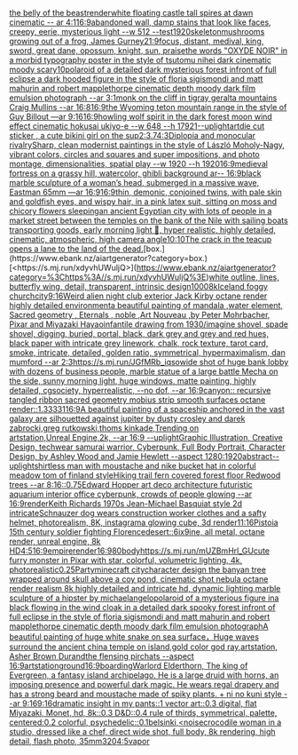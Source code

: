 [the belly of the beast](https://www.ebank.nz/aiartgenerator?category=the%2520belly%2520of%2520the%2520beast)[render](https://www.ebank.nz/aiartgenerator?category=render)[white floating castle tall spires at dawn cinematic -- ar 4:1](https://www.ebank.nz/aiartgenerator?category=white%2520floating%2520castle%2520tall%2520spires%2520at%2520dawn%2520cinematic%2520--%2520ar%25204%3A1)[16:9](https://www.ebank.nz/aiartgenerator?category=16%3A9)[abandoned wall, damp stains that look like faces, creepy, eerie, mysterious light --w 512 --test](https://www.ebank.nz/aiartgenerator?category=abandoned%2520wall%2C%2520damp%2520stains%2520that%2520look%2520like%2520faces%2C%2520creepy%2C%2520eerie%2C%2520mysterious%2520light%2520--w%2520512%2520--test)[1920](https://www.ebank.nz/aiartgenerator?category=1920)[skeleton](https://www.ebank.nz/aiartgenerator?category=skeleton)[mushrooms growing out of a frog, James Gurney](https://www.ebank.nz/aiartgenerator?category=mushrooms%2520growing%2520out%2520of%2520a%2520frog%2C%2520James%2520Gurney)[21:9](https://www.ebank.nz/aiartgenerator?category=21%3A9)[focus, distant, medival, king, sword, great dane, opossum, knight, sun, praise](https://www.ebank.nz/aiartgenerator?category=focus%2C%2520distant%2C%2520medival%2C%2520king%2C%2520sword%2C%2520great%2520dane%2C%2520opossum%2C%2520knight%2C%2520sun%2C%2520praise)[the words "OXYDE NOIR" in a morbid typography poster in the style of tsutomu nihei dark cinematic moody scary](https://www.ebank.nz/aiartgenerator?category=the%2520words%2520%22OXYDE%2520NOIR%22%2520in%2520a%2520morbid%2520typography%2520poster%2520in%2520the%2520style%2520of%2520tsutomu%2520nihei%2520dark%2520cinematic%2520moody%2520scary)[10](https://www.ebank.nz/aiartgenerator?category=10)[polaroid of a detailed dark mysterious forest infront of full eclipse a dark hooded figure in the style of floria sigismondi and matt mahurin and robert mapplethorpe cinematic depth moody dark film emulsion photograph --ar 3:1](https://www.ebank.nz/aiartgenerator?category=polaroid%2520of%2520a%2520detailed%2520dark%2520mysterious%2520forest%2520infront%2520of%2520full%2520eclipse%2520a%2520dark%2520hooded%2520figure%2520in%2520the%2520style%2520of%2520floria%2520sigismondi%2520and%2520matt%2520mahurin%2520and%2520robert%2520mapplethorpe%2520cinematic%2520depth%2520moody%2520dark%2520film%2520emulsion%2520photograph%2520--ar%25203%3A1)[monk on the cliff in tigray geralta mountains Craig Mullins --ar 16:8](https://www.ebank.nz/aiartgenerator?category=monk%2520on%2520the%2520cliff%2520in%2520tigray%2520geralta%2520mountains%2520Craig%2520Mullins%2520--ar%252016%3A8)[16:9](https://www.ebank.nz/aiartgenerator?category=16%3A9)[the Wyoming teton mountain range in the style of Guy Billout —ar 9:16](https://www.ebank.nz/aiartgenerator?category=the%2520Wyoming%2520teton%2520mountain%2520range%2520in%2520the%2520style%2520of%2520Guy%2520Billout%2520%E2%80%94ar%25209%3A16)[16:9](https://www.ebank.nz/aiartgenerator?category=16%3A9)[howling wolf spirit in the dark forest moon wind effect cinematic hokusai ukiyo-e --w 648 --h 1792](https://www.ebank.nz/aiartgenerator?category=howling%2520wolf%2520spirit%2520in%2520the%2520dark%2520forest%2520moon%2520wind%2520effect%2520cinematic%2520hokusai%2520ukiyo-e%2520--w%2520648%2520--h%25201792)[1](https://www.ebank.nz/aiartgenerator?category=1)[--uplight](https://www.ebank.nz/aiartgenerator?category=--uplight)[art](https://www.ebank.nz/aiartgenerator?category=art)[die cut sticker , a cute bikini girl on the sup](https://www.ebank.nz/aiartgenerator?category=die%2520cut%2520sticker%2520%2C%2520a%2520cute%2520bikini%2520girl%2520on%2520the%2520sup)[2:3](https://www.ebank.nz/aiartgenerator?category=2%3A3)[.7](https://www.ebank.nz/aiartgenerator?category=.7)[4:3](https://www.ebank.nz/aiartgenerator?category=4%3A3)[Diplopia and monocular rivalry](https://www.ebank.nz/aiartgenerator?category=Diplopia%2520and%2520monocular%2520rivalry)[](https://www.ebank.nz/aiartgenerator?category=)[Sharp, clean modernist paintings in the style of László Moholy-Nagy, vibrant colors,  circles and squares and super impositions, and photo montage, dimensionalities, spatial play --w 1920 --h 1920](https://www.ebank.nz/aiartgenerator?category=Sharp%2C%2520clean%2520modernist%2520paintings%2520in%2520the%2520style%2520of%2520L%C3%A1szl%C3%B3%2520Moholy-Nagy%2C%2520vibrant%2520colors%2C%2520%2520circles%2520and%2520squares%2520and%2520super%2520impositions%2C%2520and%2520photo%2520montage%2C%2520dimensionalities%2C%2520spatial%2520play%2520--w%25201920%2520--h%25201920)[16:9](https://www.ebank.nz/aiartgenerator?category=16%3A9)[medieval fortress on a grassy hill, watercolor, ghibli background ar-- 16:9](https://www.ebank.nz/aiartgenerator?category=medieval%2520fortress%2520on%2520a%2520grassy%2520hill%2C%2520watercolor%2C%2520ghibli%2520background%2520ar--%252016%3A9)[black marble sculpture of a woman’s head, submerged in a massive wave, Eastman 65mm —ar 16:9](https://www.ebank.nz/aiartgenerator?category=black%2520marble%2520sculpture%2520of%2520a%2520woman%E2%80%99s%2520head%2C%2520submerged%2520in%2520a%2520massive%2520wave%2C%2520Eastman%252065mm%2520%E2%80%94ar%252016%3A9)[16:9](https://www.ebank.nz/aiartgenerator?category=16%3A9)[thin, demonic, conjoined twins, with pale skin and goldfish eyes, and wispy hair, in a pink latex suit, sitting on moss and chicory flowers sleeping](https://www.ebank.nz/aiartgenerator?category=thin%2C%2520demonic%2C%2520conjoined%2520twins%2C%2520with%2520pale%2520skin%2520and%2520goldfish%2520eyes%2C%2520and%2520wispy%2520hair%2C%2520in%2520a%2520pink%2520latex%2520suit%2C%2520sitting%2520on%2520moss%2520and%2520chicory%2520flowers%2520sleeping)[an ancient Egyptian city with lots of people in a market street between the temples on the bank of the Nile with sailing boats transporting goods, early morning light 🌅, hyper realistic, highly detailed, cinematic, atmospheric, high camera angle](https://www.ebank.nz/aiartgenerator?category=an%2520ancient%2520Egyptian%2520city%2520with%2520lots%2520of%2520people%2520in%2520a%2520market%2520street%2520between%2520the%2520temples%2520on%2520the%2520bank%2520of%2520the%2520Nile%2520with%2520sailing%2520boats%2520transporting%2520goods%2C%2520early%2520morning%2520light%2520%F0%9F%8C%85%2C%2520hyper%2520realistic%2C%2520highly%2520detailed%2C%2520cinematic%2C%2520atmospheric%2C%2520high%2520camera%2520angle)[10:10](https://www.ebank.nz/aiartgenerator?category=10%3A10)[The crack in the teacup opens a lane to the land of the dead.](https://www.ebank.nz/aiartgenerator?category=The%2520crack%2520in%2520the%2520teacup%2520opens%2520a%2520lane%2520to%2520the%2520land%2520of%2520the%2520dead.)[box.](https://www.ebank.nz/aiartgenerator?category=box.)[<https://s.mj.run/xdyvhUWuljQ>](https://www.ebank.nz/aiartgenerator?category=%3Chttps%3A//s.mj.run/xdyvhUWuljQ%3E)[white outline, lines, butterfly wing, detail, transparent, intrinsic design](https://www.ebank.nz/aiartgenerator?category=white%2520outline%2C%2520lines%2C%2520butterfly%2520wing%2C%2520detail%2C%2520transparent%2C%2520intrinsic%2520design)[1000](https://www.ebank.nz/aiartgenerator?category=1000)[8k](https://www.ebank.nz/aiartgenerator?category=8k)[Iceland foggy church](https://www.ebank.nz/aiartgenerator?category=Iceland%2520foggy%2520church)[city](https://www.ebank.nz/aiartgenerator?category=city)[9:16](https://www.ebank.nz/aiartgenerator?category=9%3A16)[Weird alien night club exterior Jack Kirby octane render highly detailed environment](https://www.ebank.nz/aiartgenerator?category=Weird%2520alien%2520night%2520club%2520exterior%2520Jack%2520Kirby%2520octane%2520render%2520highly%2520detailed%2520environment)[a beautiful painting of mandala ,water element, Sacred geometry , Eternals , noble ,Art Nouveau ,by Peter Mohrbacher, Pixar and Miyazaki Hayao](https://www.ebank.nz/aiartgenerator?category=a%2520beautiful%2520painting%2520of%2520mandala%2520%2Cwater%2520element%2C%2520Sacred%2520geometry%2520%2C%2520Eternals%2520%2C%2520noble%2520%2CArt%2520Nouveau%2520%2Cby%2520Peter%2520Mohrbacher%2C%2520Pixar%2520and%2520Miyazaki%2520Hayao)[infantile drawing from 1930](https://www.ebank.nz/aiartgenerator?category=infantile%2520drawing%2520from%25201930)[/imagine shovel, spade shovel, digging, buried, portal, black, dark grey and grey and red hues, black paper with intricate grey linework, chalk, rock texture, tarot card, smoke, intricate, detailed, golden ratio, symmetrical, hypermaximalism, dan mumford --ar 2:3](https://www.ebank.nz/aiartgenerator?category=/imagine%2520shovel%2C%2520spade%2520shovel%2C%2520digging%2C%2520buried%2C%2520portal%2C%2520black%2C%2520dark%2520grey%2520and%2520grey%2520and%2520red%2520hues%2C%2520black%2520paper%2520with%2520intricate%2520grey%2520linework%2C%2520chalk%2C%2520rock%2520texture%2C%2520tarot%2520card%2C%2520smoke%2C%2520intricate%2C%2520detailed%2C%2520golden%2520ratio%2C%2520symmetrical%2C%2520hypermaximalism%2C%2520dan%2520mumford%2520--ar%25202%3A3)[<https://s.mj.run/JGfMRb_iqso>](https://www.ebank.nz/aiartgenerator?category=%3Chttps%3A//s.mj.run/JGfMRb_iqso%3E)[wide shot of huge bank lobby with dozens of business people, marble statue of a large battle Mecha on the side, sunny morning light, huge windows, matte painting, highly detailed, cgsociety, hyperrealistic, --no dof, --ar 16:9](https://www.ebank.nz/aiartgenerator?category=wide%2520shot%2520of%2520huge%2520bank%2520lobby%2520with%2520dozens%2520of%2520business%2520people%2C%2520marble%2520statue%2520of%2520a%2520large%2520battle%2520Mecha%2520on%2520the%2520side%2C%2520sunny%2520morning%2520light%2C%2520huge%2520windows%2C%2520matte%2520painting%2C%2520highly%2520detailed%2C%2520cgsociety%2C%2520hyperrealistic%2C%2520--no%2520dof%2C%2520--ar%252016%3A9)[canyon:: recursive tangled ribbon sacred geometry mobius strip smooth surfaces octane render::1.3333](https://www.ebank.nz/aiartgenerator?category=canyon%3A%3A%2520recursive%2520tangled%2520ribbon%2520sacred%2520geometry%2520mobius%2520strip%2520smooth%2520surfaces%2520octane%2520render%3A%3A1.3333)[1](https://www.ebank.nz/aiartgenerator?category=1)[16:9](https://www.ebank.nz/aiartgenerator?category=16%3A9)[A beautiful painting of a spaceship anchored in the vast galaxy are silhouetted against jupiter by dusty crosley and darek zabrocki,greg rutkowski,thoms kinkade,Trending on artstation,Unreal Engine,2k, --ar 16:9 --uplight](https://www.ebank.nz/aiartgenerator?category=A%2520beautiful%2520painting%2520of%2520a%2520spaceship%2520anchored%2520in%2520the%2520vast%2520galaxy%2520are%2520silhouetted%2520against%2520jupiter%2520by%2520dusty%2520crosley%2520and%2520darek%2520zabrocki%2Cgreg%2520rutkowski%2Cthoms%2520kinkade%2CTrending%2520on%2520artstation%2CUnreal%C2%A0Engine%2C2k%2C%2520--ar%252016%3A9%2520--uplight)[Graphic Illustration, Creative Design, techwear samurai warrior, Cyberpunk, Full Body Portrait, Character Design, by Ashley Wood and Jamie Hewlett --aspect 1280:1920](https://www.ebank.nz/aiartgenerator?category=Graphic%2520Illustration%2C%2520Creative%2520Design%2C%2520techwear%2520samurai%2520warrior%2C%2520Cyberpunk%2C%2520Full%2520Body%2520Portrait%2C%2520Character%2520Design%2C%2520by%2520Ashley%2520Wood%2520and%2520Jamie%2520Hewlett%2520--aspect%25201280%3A1920)[abstract](https://www.ebank.nz/aiartgenerator?category=abstract)[--uplight](https://www.ebank.nz/aiartgenerator?category=--uplight)[shirtless man with moustache and nike bucket hat in colorful meadow tom of finland style](https://www.ebank.nz/aiartgenerator?category=shirtless%2520man%2520with%2520moustache%2520and%2520nike%2520bucket%2520hat%2520in%2520colorful%2520meadow%2520tom%2520of%2520finland%2520style)[Hiking trail fern covered forest floor Redwood trees --ar 8:16](https://www.ebank.nz/aiartgenerator?category=Hiking%2520trail%2520fern%2520covered%2520forest%2520floor%2520Redwood%2520trees%2520--ar%25208%3A16)[::0.75](https://www.ebank.nz/aiartgenerator?category=%3A%3A0.75)[Edward Hopper art deco architecture futuristic aquarium interior office cyberpunk, crowds of people glowing --ar 16:9](https://www.ebank.nz/aiartgenerator?category=Edward%2520Hopper%2520art%2520deco%2520architecture%2520futuristic%2520aquarium%2520interior%2520office%2520cyberpunk%2C%2520crowds%2520of%2520people%2520glowing%2520--ar%252016%3A9)[render](https://www.ebank.nz/aiartgenerator?category=render)[Keith Richards 1970s Jean-Michael Basquiat style 2d intricate](https://www.ebank.nz/aiartgenerator?category=Keith%2520Richards%25201970s%2520Jean-Michael%2520Basquiat%2520style%25202d%2520intricate)[Schnauzer dog wears construction worker clothes and a safty helmet, photorealism, 8K, instagram](https://www.ebank.nz/aiartgenerator?category=Schnauzer%2520dog%2520wears%2520construction%2520worker%2520clothes%2520and%2520a%2520safty%2520helmet%2C%2520photorealism%2C%25208K%2C%2520instagram)[a glowing cube, 3d render](https://www.ebank.nz/aiartgenerator?category=a%2520glowing%2520cube%2C%25203d%2520render)[11:16](https://www.ebank.nz/aiartgenerator?category=11%3A16)[Pistoia 15th century soldier fighting Florence](https://www.ebank.nz/aiartgenerator?category=Pistoia%252015th%2520century%2520soldier%2520fighting%2520Florence)[desert](https://www.ebank.nz/aiartgenerator?category=desert)[::](https://www.ebank.nz/aiartgenerator?category=%3A%3A)[6ix9ine, all metal, octane render, unreal engine, 8k HD](https://www.ebank.nz/aiartgenerator?category=6ix9ine%2C%2520all%2520metal%2C%2520octane%2520render%2C%2520unreal%2520engine%2C%25208k%2520HD)[4:5](https://www.ebank.nz/aiartgenerator?category=4%3A5)[16:9](https://www.ebank.nz/aiartgenerator?category=16%3A9)[empire](https://www.ebank.nz/aiartgenerator?category=empire)[render](https://www.ebank.nz/aiartgenerator?category=render)[16:9](https://www.ebank.nz/aiartgenerator?category=16%3A9)[80](https://www.ebank.nz/aiartgenerator?category=80)[body](https://www.ebank.nz/aiartgenerator?category=body)[<https://s.mj.run/mUZBmHrl_GU>](https://www.ebank.nz/aiartgenerator?category=%3Chttps%3A//s.mj.run/mUZBmHrl_GU%3E)[cute furry monster in Pixar with star, colorful, volumetric lighting, 4k, photorealistic](https://www.ebank.nz/aiartgenerator?category=cute%2520furry%2520monster%2520in%2520Pixar%2520with%2520star%2C%2520colorful%2C%2520volumetric%2520lighting%2C%25204k%2C%2520photorealistic)[0.25](https://www.ebank.nz/aiartgenerator?category=0.25)[Party](https://www.ebank.nz/aiartgenerator?category=Party)[minecraft city](https://www.ebank.nz/aiartgenerator?category=minecraft%2520city)[character design the banyan tree wrapped around skull above a coy pond, cinematic shot nebula octane render realism 8k highly detailed and intricate hd, dynamic lighting,](https://www.ebank.nz/aiartgenerator?category=character%2520design%2520the%2520banyan%2520tree%2520wrapped%2520around%2520skull%2520above%2520a%2520coy%2520pond%2C%2520cinematic%2520shot%2520nebula%2520octane%2520render%2520realism%25208k%2520highly%2520detailed%2520and%2520intricate%2520hd%2C%2520dynamic%2520lighting%2C)[marble sculpture of a hipster by michaelangelo](https://www.ebank.nz/aiartgenerator?category=marble%2520sculpture%2520of%2520a%2520hipster%2520by%2520michaelangelo)[polaroid of a mysterious figure ina black flowing in the wind cloak in a detailed dark spooky forest infront of full eclipse in the style of floria sigismondi and matt mahurin and robert mapplethorpe cinematic depth moody dark film emulsion photograph](https://www.ebank.nz/aiartgenerator?category=polaroid%2520of%2520a%2520mysterious%2520figure%2520ina%2520black%2520flowing%2520in%2520the%2520wind%2520cloak%2520in%2520a%2520detailed%2520dark%2520spooky%2520forest%2520infront%2520of%2520full%2520eclipse%2520in%2520the%2520style%2520of%2520floria%2520sigismondi%2520and%2520matt%2520mahurin%2520and%2520robert%2520mapplethorpe%2520cinematic%2520depth%2520moody%2520dark%2520film%2520emulsion%2520photograph)[A beautiful painting of huge white snake on sea surface，Huge waves surround the ancient china temple on island,gold color god ray,artstation, Asher Brown Durand](https://www.ebank.nz/aiartgenerator?category=A%2520beautiful%2520painting%2520of%2520huge%2520white%2520snake%2520on%2520sea%2520surface%EF%BC%8CHuge%2520waves%2520surround%2520the%2520ancient%2520china%2520temple%2520on%2520island%2Cgold%2520color%2520god%2520ray%2Cartstation%2C%2520Asher%2520Brown%2520Durand)[the flensing pirchats --aspect 16:9](https://www.ebank.nz/aiartgenerator?category=the%2520flensing%2520pirchats%2520--aspect%252016%3A9)[artstation](https://www.ebank.nz/aiartgenerator?category=artstation)[ground](https://www.ebank.nz/aiartgenerator?category=ground)[16:9](https://www.ebank.nz/aiartgenerator?category=16%3A9)[boarding](https://www.ebank.nz/aiartgenerator?category=boarding)[Warlord Elderthorn, The king of Evergreen, a fantasy island archipelago. He is a large druid with horns, an imposing presence and powerful dark magic. He wears regal drapery and has a strong beard and moustache made of spiky plants. + ni no kuni style --ar 9:16](https://www.ebank.nz/aiartgenerator?category=Warlord%2520Elderthorn%2C%2520The%2520king%2520of%2520Evergreen%2C%2520a%2520fantasy%2520island%2520archipelago.%2520He%2520is%2520a%2520large%2520druid%2520with%2520horns%2C%2520an%2520imposing%2520presence%2520and%2520powerful%2520dark%2520magic.%2520He%2520wears%2520regal%2520drapery%2520and%2520has%2520a%2520strong%2520beard%2520and%2520moustache%2520made%2520of%2520spiky%2520plants.%2520%2B%2520ni%2520no%2520kuni%2520style%2520--ar%25209%3A16)[9:16](https://www.ebank.nz/aiartgenerator?category=9%3A16)[dramatic insight in my pants::1 vector art::0.3 digital, flat Miyazaki, Monet, hd, 8k::0.3 D&D::0.4 rule of thirds, symmetrical, palette, centered:0.2 colorful, psychedelic::0.1](https://www.ebank.nz/aiartgenerator?category=dramatic%2520insight%2520in%2520my%2520pants%3A%3A1%2520vector%2520art%3A%3A0.3%2520digital%2C%2520flat%2520Miyazaki%2C%2520Monet%2C%2520hd%2C%25208k%3A%3A0.3%2520D%26D%3A%3A0.4%2520rule%2520of%2520thirds%2C%2520symmetrical%2C%2520palette%2C%2520centered%3A0.2%2520colorful%2C%2520psychedelic%3A%3A0.1)[belsinki,](https://www.ebank.nz/aiartgenerator?category=belsinki%2C)[<noise](https://www.ebank.nz/aiartgenerator?category=%3Cnoise)[crocodile woman in a studio, dressed like a chef, direct wide shot, full body, 8k rendering, high detail, flash photo, 35mm](https://www.ebank.nz/aiartgenerator?category=crocodile%2520woman%2520in%2520a%2520studio%2C%2520dressed%2520like%2520a%2520chef%2C%2520direct%2520wide%2520shot%2C%2520full%2520body%2C%25208k%2520rendering%2C%2520high%2520detail%2C%2520flash%2520photo%2C%252035mm)[320](https://www.ebank.nz/aiartgenerator?category=320)[4:5](https://www.ebank.nz/aiartgenerator?category=4%3A5)[vapor](https://www.ebank.nz/aiartgenerator?category=vapor)